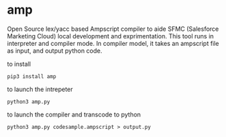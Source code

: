 # amp
Open Source lex/yacc based Ampscript compiler to aide SFMC (Salesforce Marketing Cloud) local development and exprimentation. This tool runs in interpreter and compiler mode. In compiler model, it takes an ampscript file as input, and output python code.


to install
```
pip3 install amp
```

to launch the intrepeter
```
python3 amp.py
```

to launch the compiler and transcode to python
```
python3 amp.py codesample.ampscript > output.py
```